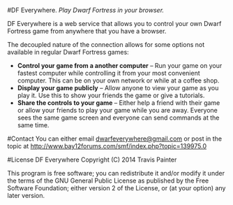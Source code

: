 #DF Everywhere. 
*Play Dwarf Fortress in your browser.*

DF Everywhere is a web service that allows you to control your own Dwarf Fortress game from anywhere that you have a browser.

The decoupled nature of the connection allows for some options not available in regular Dwarf Fortress games:

* **Control your game from a another computer** – Run your game on your fastest computer while controlling it from your most convenient computer. This can be on your own network or while at a coffee shop.
* **Display your game publicly** – Allow anyone to view your game as you play it. Use this to show your friends the game or give a tutorials.
* **Share the controls to your game** – Either help a friend with their game or allow your friends to play your game while you are away. Everyone sees the same game screen and everyone can send commands at the same time.

#Contact
You can either email dwarfeverywhere@gmail.com or post in the topic at http://www.bay12forums.com/smf/index.php?topic=139975.0

#License
DF Everywhere
Copyright (C) 2014  Travis Painter

This program is free software; you can redistribute it and/or modify
it under the terms of the GNU General Public License as published by
the Free Software Foundation; either version 2 of the License, or
(at your option) any later version.
